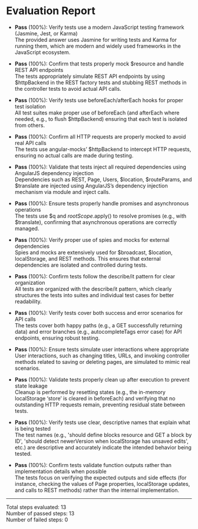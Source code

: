# Evaluation Report

- **Pass** (100%): Verify tests use a modern JavaScript testing framework (Jasmine, Jest, or Karma)  
  The provided answer uses Jasmine for writing tests and Karma for running them, which are modern and widely used frameworks in the JavaScript ecosystem.

- **Pass** (100%): Confirm that tests properly mock $resource and handle REST API endpoints  
  The tests appropriately simulate REST API endpoints by using $httpBackend in the REST factory tests and stubbing REST methods in the controller tests to avoid actual API calls.

- **Pass** (100%): Verify tests use beforeEach/afterEach hooks for proper test isolation  
  All test suites make proper use of beforeEach (and afterEach where needed, e.g., to flush $httpBackend) ensuring that each test is isolated from others.

- **Pass** (100%): Confirm all HTTP requests are properly mocked to avoid real API calls  
  The tests use angular-mocks’ $httpBackend to intercept HTTP requests, ensuring no actual calls are made during testing.

- **Pass** (100%): Validate that tests inject all required dependencies using AngularJS dependency injection  
  Dependencies such as REST, Page, Users, $location, $routeParams, and $translate are injected using AngularJS’s dependency injection mechanism via module and inject calls.

- **Pass** (100%): Ensure tests properly handle promises and asynchronous operations  
  The tests use $q and $rootScope.$apply() to resolve promises (e.g., with $translate), confirming that asynchronous operations are correctly managed.

- **Pass** (100%): Verify proper use of spies and mocks for external dependencies  
  Spies and mocks are extensively used for $broadcast, $location, localStorage, and REST methods. This ensures that external dependencies are isolated and controlled during tests.

- **Pass** (100%): Confirm tests follow the describe/it pattern for clear organization  
  All tests are organized with the describe/it pattern, which clearly structures the tests into suites and individual test cases for better readability.

- **Pass** (100%): Verify tests cover both success and error scenarios for API calls  
  The tests cover both happy paths (e.g., a GET successfully returning data) and error branches (e.g., autocompleteTags error case) for API endpoints, ensuring robust testing.

- **Pass** (100%): Ensure tests simulate user interactions where appropriate  
  User interactions, such as changing titles, URLs, and invoking controller methods related to saving or deleting pages, are simulated to mimic real scenarios.

- **Pass** (100%): Validate tests properly clean up after execution to prevent state leakage  
  Cleanup is performed by resetting states (e.g., the in-memory localStorage ‘store’ is cleared in beforeEach) and verifying that no outstanding HTTP requests remain, preventing residual state between tests.

- **Pass** (100%): Verify tests use clear, descriptive names that explain what is being tested  
  The test names (e.g., 'should define blocks resource and GET a block by ID', 'should detect newerVersion when localStorage has unsaved edits', etc.) are descriptive and accurately indicate the intended behavior being tested.

- **Pass** (100%): Confirm tests validate function outputs rather than implementation details when possible  
  The tests focus on verifying the expected outputs and side effects (for instance, checking the values of Page properties, localStorage updates, and calls to REST methods) rather than the internal implementation.

---

Total steps evaluated: 13  
Number of passed steps: 13  
Number of failed steps: 0